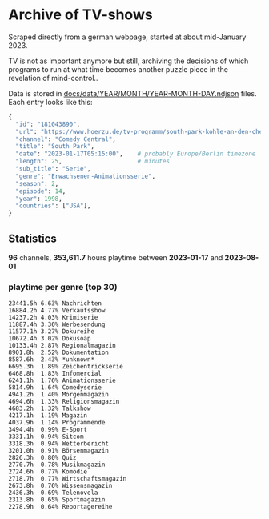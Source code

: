 # Archive of TV-shows

Scraped directly from a german webpage, started at about mid-January 2023.

TV is not as important anymore but still, archiving the decisions of which programs to run at what time
becomes another puzzle piece in the revelation of mind-control.. 

Data is stored in [docs/data/YEAR/MONTH/YEAR-MONTH-DAY.ndjson](docs/data/) files. 
Each entry looks like this:

```python
{
  "id": "181043890", 
  "url": "https://www.hoerzu.de/tv-programm/south-park-kohle-an-den-chefkoch/bid_181043890/", 
  "channel": "Comedy Central", 
  "title": "South Park", 
  "date": "2023-01-17T05:15:00",    # probably Europe/Berlin timezone 
  "length": 25,                     # minutes 
  "sub_title": "Serie", 
  "genre": "Erwachsenen-Animationsserie", 
  "season": 2, 
  "episode": 14, 
  "year": 1998, 
  "countries": ["USA"],
}
```

## Statistics

**96** channels, **353,611.7** hours playtime between **2023-01-17** and **2023-08-01**


### playtime per genre (top 30)

    23441.5h 6.63% Nachrichten
    16884.2h 4.77% Verkaufsshow
    14237.2h 4.03% Krimiserie
    11887.4h 3.36% Werbesendung
    11577.1h 3.27% Dokureihe
    10672.4h 3.02% Dokusoap
    10133.4h 2.87% Regionalmagazin
    8901.8h  2.52% Dokumentation
    8587.6h  2.43% *unknown*
    6695.3h  1.89% Zeichentrickserie
    6468.8h  1.83% Infomercial
    6241.1h  1.76% Animationsserie
    5814.9h  1.64% Comedyserie
    4941.2h  1.40% Morgenmagazin
    4694.6h  1.33% Religionsmagazin
    4683.2h  1.32% Talkshow
    4217.1h  1.19% Magazin
    4037.9h  1.14% Programmende
    3494.4h  0.99% E-Sport
    3331.1h  0.94% Sitcom
    3318.3h  0.94% Wetterbericht
    3201.0h  0.91% Börsenmagazin
    2826.3h  0.80% Quiz
    2770.7h  0.78% Musikmagazin
    2724.6h  0.77% Komödie
    2718.7h  0.77% Wirtschaftsmagazin
    2673.8h  0.76% Wissensmagazin
    2436.3h  0.69% Telenovela
    2313.8h  0.65% Sportmagazin
    2278.9h  0.64% Reportagereihe
